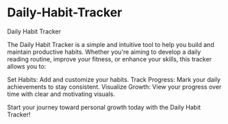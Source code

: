 # Daily-Habit-Tracker
Daily Habit Tracker

The Daily Habit Tracker is a simple and intuitive tool to help you build and maintain productive habits. Whether you're aiming to develop a daily reading routine, improve your fitness, or enhance your skills, this tracker allows you to:

Set Habits: Add and customize your habits.
Track Progress: Mark your daily achievements to stay consistent.
Visualize Growth: View your progress over time with clear and motivating visuals.

Start your journey toward personal growth today with the Daily Habit Tracker!

